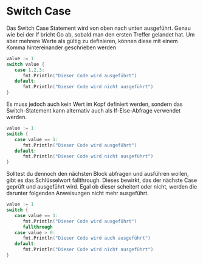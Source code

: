 # Switch Case
Das Switch Case Statement wird von oben nach unten ausgeführt. Genau wie bei der If bricht Go ab, sobald man den ersten Treffer gelandet hat. Um aber mehrere Werte als gültig zu definieren, können diese mit einem Komma hintereinander geschrieben werden
  ```go
  value := 1
  switch value {
     case 1,2,3:
        fmt.Println("Dieser Code wird ausgeführt")
     default:
        fmt.Println("Dieser Code wird nicht ausgeführt")
  }
  ```

Es muss jedoch auch kein Wert im Kopf definiert werden, sondern das Switch-Statement kann alternativ auch als If-Else-Abfrage verwendet werden.
  ```go
  value := 1
  switch {
     case value == 1:
        fmt.Println("Dieser Code wird ausgeführt")
     default:
        fmt.Println("Dieser Code wird nicht ausgeführt")
  }
  ```

Solltest du dennoch den nächsten Block abfragen und ausführen wollen, gibt es das Schlüsselwort fallthrough. Dieses bewirkt, das der nächste Case geprüft und ausgeführt wird. Egal ob dieser scheitert oder nicht, werden die darunter folgenden Anweisungen nicht mehr ausgeführt.
  ```go
  value := 1
  switch {
     case value == 1:
        fmt.Println("Dieser Code wird ausgeführt")
        fallthrough
     case value > 0:
        fmt.Println("Dieser Code wird auch ausgeführt")
     default:
        fmt.Println("Dieser Code wird nicht ausgeführt")
  }
  ```
